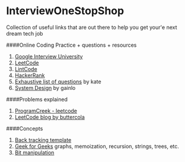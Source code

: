 # InterviewOneStopShop
Collection of useful links that are out there to help you get your'e next dream tech job

####Online Coding Practice + questions + resources
1. [Google Interview University](https://github.com/jwasham/google-interview-university)
1. [LeetCode](https://leetcode.com/)
1. [LintCode](https://www.lintcode.com/en/)
1. [HackerRank](https://www.hackerrank.com)
1. [Exhaustive list of questions](http://katemats.com/interview-questions/) by kate
1. [System Design](http://blog.gainlo.co/index.php/category/system-design-interview-questions/) by gainlo


####Problems explained
1. [ProgramCreek - leetcode](http://www.programcreek.com/2012/11/top-10-algorithms-for-coding-interview/)
1. [LeetCode blog by buttercola](http://buttercola.blogspot.com/)

####Concepts
1. [Back tracking template](https://discuss.leetcode.com/topic/46162/a-general-approach-to-backtracking-questions-in-java-subsets-permutations-combination-sum-palindrome-partioning/2)
1. [Geek for Geeks](http://www.geeksforgeeks.org/top-10-algorithms-in-interview-questions/) graphs, memoization, recursion, strings, trees, etc.
1. [Bit manipulation](https://discuss.leetcode.com/topic/50315/a-summary-how-to-use-bit-manipulation-to-solve-problems-easily-and-efficiently)
